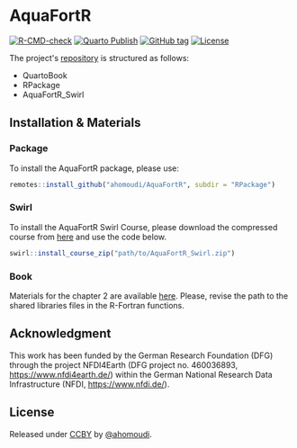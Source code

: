 # AquaFortR

<!-- badges: start -->
[![R-CMD-check](https://github.com/ahomoudi/AquaFortR/actions/workflows/R-CMD-check.yaml/badge.svg)](https://github.com/ahomoudi/AquaFortR/actions/workflows/R-CMD-check.yaml)
[![Quarto Publish](https://github.com/ahomoudi/AquaFortR/workflows/Quarto%20Publish/badge.svg)](https://github.com/ahomoudi/AquaFortR/actions?query=workflow:"Quarto+Publish")
[![GitHub tag](https://img.shields.io/github/tag/ahomoudi/AquaFortR?include_prereleases=&sort=semver&color=blue)](https://github.com/ahomoudi/AquaFortR/releases/)
[![License](https://img.shields.io/badge/License-CCBY-blue)](#license)
<!-- badges: end -->


The project's [repository](https://github.com/ahomoudi/AquaFortR/) is structured as follows:

 - QuartoBook  
 - RPackage  
 - AquaFortR_Swirl

## Installation & Materials

### Package

To install the AquaFortR package, please use: 

```r
remotes::install_github("ahomoudi/AquaFortR", subdir = "RPackage")
```
### Swirl
To install the AquaFortR Swirl Course, please download the compressed course from 
<a href="AquaFortR_Swirl.zip">here</a> and use the code below. 

```r
swirl::install_course_zip("path/to/AquaFortR_Swirl.zip")
```

### Book 

Materials for the chapter 2 are available <a href="AquaFortR_Codes.zip">here</a>. Please, 
revise the path to the shared libraries files in the R-Fortran functions.


## Acknowledgment

This work has been funded by the German Research Foundation (DFG) through the project NFDI4Earth (DFG project no. 460036893, https://www.nfdi4earth.de/) within the German National Research Data Infrastructure (NFDI, https://www.nfdi.de/). 

## License

Released under [CCBY](/LICENSE) by [@ahomoudi](https://github.com/ahomoudi).


<!---  setwd("C:\\Projects\\AquaFortR") --->
